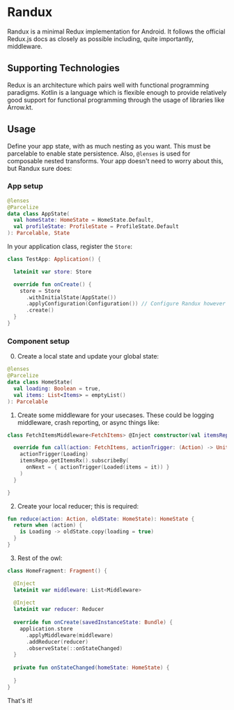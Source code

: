# Randux
Randux is a minimal Redux implementation for Android. It follows the official Redux.js docs as closely as possible including, quite importantly, middleware. 

## Supporting Technologies
Redux is an architecture which pairs well with functional programming paradigms. Kotlin is a language which is flexible enough to provide relatively good support for functional programming through the usage of libraries like Arrow.kt. 

## Usage
Define your app state, with as much nesting as you want. This must be parcelable to enable state persistence. Also, `@lenses` is used for composable nested transforms. Your app doesn't need to worry about this, but Randux sure does:

### App setup

```kotlin
@lenses
@Parcelize
data class AppState(
  val homeState: HomeState = HomeState.Default,
  val profileState: ProfileState = ProfileState.Default
): Parcelable, State
```

In your application class, register the `Store`:

```kotlin
class TestApp: Application() {

  lateinit var store: Store

  override fun onCreate() {
    store = Store
      .withInitialState(AppState())
      .applyConfiguration(Configuration()) // Configure Randux however you want
      .create()
  }
}
```
### Component setup

0. Create a local state and update your global state:
```kotlin
@lenses
@Parcelize
data class HomeState(
  val loading: Boolean = true,
  val items: List<Items> = emptyList()
): Parcelable
```

1. Create some middleware for your usecases. These could be logging middleware, crash reporting, or async things like:
```kotlin
class FetchItemsMiddleware<FetchItems> @Inject constructor(val itemsRepo: ItemsRepository): Middleware<FetchItems> {

  override fun call(action: FetchItems, actionTrigger: (Action) -> Unit) {
    actionTrigger(Loading)
    itemsRepo.getItemsRx().subscribeBy(
      onNext = { actionTrigger(Loaded(items = it)) }
    )
  }

}
```

2. Create your local reducer; this is required:
```kotlin
fun reduce(action: Action, oldState: HomeState): HomeState {
  return when (action) {
    is Loading -> oldState.copy(loading = true)
  }
}
```

3. Rest of the owl:
```kotlin
class HomeFragment: Fragment() {

  @Inject
  lateinit var middleware: List<Middleware>
  
  @Inject
  lateinit var reducer: Reducer
  
  override fun onCreate(savedInstanceState: Bundle) {
    application.store
      .applyMiddleware(middleware)
      .addReducer(reducer)
      .observeState(::onStateChanged)
  }
  
  private fun onStateChanged(homeState: HomeState) {
  
  }
}
```

That's it!
